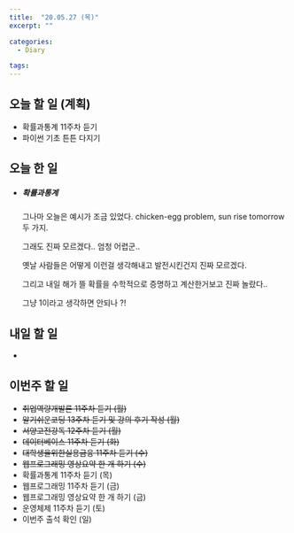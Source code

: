 ```yaml
---
title:  "20.05.27 (목)"
excerpt: ""

categories:
  - Diary

tags:
---
```


## 오늘 할 일 (계획)

- 확률과통계 11주차 듣기
- 파이썬 기초 튼튼 다지기


## 오늘 한 일

- ##### 확률과통계

  그나마 오늘은 예시가 조금 있었다. chicken-egg problem, sun rise tomorrow 두 가지.

  그래도 진짜 모르겠다.. 엄청 어렵군..

  옛날 사람들은 어떻게 이런걸 생각해내고 발전시킨건지 진짜 모르겠다.

  그리고 내일 해가 뜰 확률을 수학적으로 증명하고 계산한거보고 진짜 놀랐다..

  그냥 1이라고 생각하면 안되나 ?!

## 내일 할 일

- 

## 이번주 할 일

- ~~취업역량개발론 11주차 듣기 (월)~~
- ~~알기쉬운코딩 13주차 듣기 및 강의 후기 작성 (월)~~
- ~~서양고전강독 12주차 듣기 (월)~~
- ~~데이터베이스 11주차 듣기 (화)~~
- ~~대학생을위한실용금융 11주차 듣기 (수)~~
- ~~웹프로그래밍 영상요약 한 개 하기 (수)~~
- 확률과통계 11주차 듣기 (목)
- 웹프로그래밍 11주차 듣기 (금)
- 웹프로그래밍 영상요약 한 개 하기 (금)
- 운영체제 11주차 듣기 (토)
- 이번주 출석 확인 (일)
